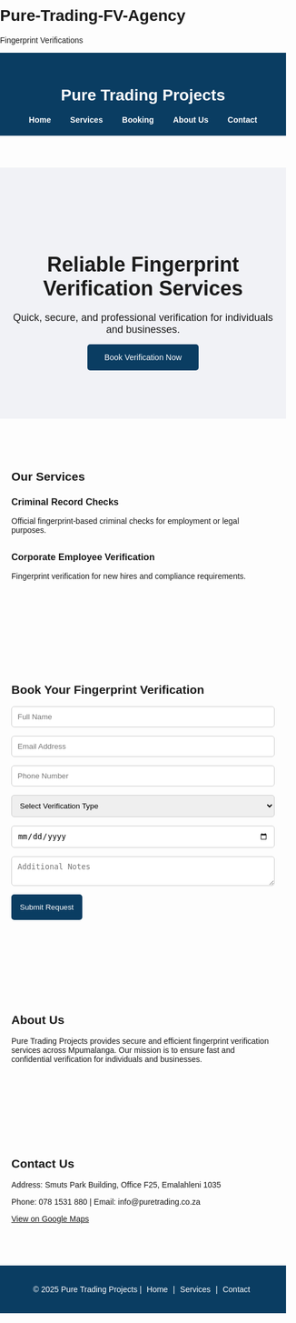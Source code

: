 # Pure-Trading-FV-Agency
Fingerprint Verifications
<!DOCTYPE html>
<html lang="en">
<head>
  <meta charset="UTF-8">
  <meta name="viewport" content="width=device-width, initial-scale=1.0">
  <title>Pure Trading Projects - Fingerprint Verification</title>
  <style>
    body { font-family: Arial, sans-serif; margin: 0; padding: 0; }
    header { background-color: #0a3d62; color: white; padding: 20px; text-align: center; }
    nav { text-align: center; margin-top: 10px; }
    nav a { margin: 0 15px; color: white; text-decoration: none; font-weight: bold; }
    section { padding: 60px 20px; }
    .hero { background-color: #f1f2f6; text-align: center; padding: 100px 20px; }
    .hero h1 { font-size: 36px; margin-bottom: 20px; }
    .hero p { font-size: 18px; margin-bottom: 30px; }
    .btn { background-color: #0a3d62; color: white; padding: 15px 30px; text-decoration: none; border-radius: 5px; }
    .services, .about, .contact { max-width: 800px; margin: 0 auto; }
    .service-item { margin-bottom: 30px; }
    form input, form select, form textarea { width: 100%; padding: 10px; margin-bottom: 15px; border: 1px solid #ccc; border-radius: 5px; }
    form button { background-color: #0a3d62; color: white; padding: 15px; border: none; border-radius: 5px; cursor: pointer; }
    footer { background-color: #0a3d62; color: white; text-align: center; padding: 20px; }
    footer a { color: white; text-decoration: none; margin: 0 5px; }
  </style>
</head>
<body>

<header>
  <h1>Pure Trading Projects</h1>
  <nav>
    <a href="#home">Home</a>
    <a href="#services">Services</a>
    <a href="#booking">Booking</a>
    <a href="#about">About Us</a>
    <a href="#contact">Contact</a>
  </nav>
</header>

<section id="home" class="hero">
  <h1>Reliable Fingerprint Verification Services</h1>
  <p>Quick, secure, and professional verification for individuals and businesses.</p>
  <a href="#booking" class="btn">Book Verification Now</a>
</section>

<section id="services" class="services">
  <h2>Our Services</h2>
  <div class="service-item">
    <h3>Criminal Record Checks</h3>
    <p>Official fingerprint-based criminal checks for employment or legal purposes.</p>
  </div>
  <div class="service-item">
    <h3>Corporate Employee Verification</h3>
    <p>Fingerprint verification for new hires and compliance requirements.</p>
  </div>
</section>

<section id="booking" class="booking">
  <h2>Book Your Fingerprint Verification</h2>
  <form action="https://formspree.io/f/manbryza" method="POST">
    <input type="text" name="name" placeholder="Full Name" required>
    <input type="email" name="email" placeholder="Email Address" required>
    <input type="tel" name="phone" placeholder="Phone Number" required>
    <select name="verification_type" required>
      <option value="">Select Verification Type</option>
      <option value="criminal">Criminal Record Check</option>
      <option value="corporate">Corporate Employee Verification</option>
      <option value="individual">Background Check for Individual</option>
    </select>
    <input type="date" name="date" required>
    <textarea name="notes" placeholder="Additional Notes"></textarea>
    <button type="submit">Submit Request</button>
  </form>
</section>

<section id="about" class="about">
  <h2>About Us</h2>
  <p>Pure Trading Projects provides secure and efficient fingerprint verification services across Mpumalanga. 
  Our mission is to ensure fast and confidential verification for individuals and businesses.</p>
</section>

<section id="contact" class="contact">
  <h2>Contact Us</h2>
  <p>Address: Smuts Park Building, Office F25, Emalahleni 1035</p>
  <p>Phone: 078 1531 880 | Email: info@puretrading.co.za</p>
  <p><a href="https://goo.gl/maps/your-google-map-link" target="_blank">View on Google Maps</a></p>
</section>

<footer>
  <p>&copy; 2025 Pure Trading Projects | 
  <a href="#home">Home</a> | 
  <a href="#services">Services</a> | 
  <a href="#contact">Contact</a></p>
</footer>

</body>
</html>

